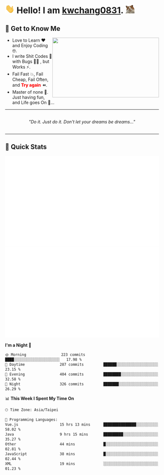 <h1> <img src="./assets/hi.gif" height="30px"> Hello! I am <a href="https://github.com/kwchang0831">kwchang0831</a>. <img src="./assets/cool-cat.gif" height="30px"> </h1>
</h1>

## 🎉 Get to Know Me

<a href="#"><img align="right" src="https://media.tenor.com/S5qCffxIFdUAAAAC/the-muppet-kermit-the-frog.gif" width="349" height="195" /></a>

- Love to Learn ❤️ and Enjoy Coding 🤓.
- I write Shit Codes 💩 with Bugs 🐛🐛 , but Works ⚡️.
- Fail Fast 💥, Fail Cheap, Fail Often, and <span style="color:red;font-weight:800;">Try again</span> ⏪️.
- Master of none 🤪. Just having fun, and Life goes On 🌱...

<hr/>
<br/>
<div align="center">
<i>"Do it. Just do it. Don't let your dreams be dreams..." </i>
</div>
<br/>
<hr/>

## 🙈 Quick Stats

![overview](https://raw.githubusercontent.com/kwchang0831/kwchang0831/output/generated/overview.svg)
![languages](https://raw.githubusercontent.com/kwchang0831/kwchang0831/output/generated/languages.svg)

<!--START_SECTION:waka-->
**I'm a Night 🦉** 

```text
🌞 Morning                223 commits         ████░░░░░░░░░░░░░░░░░░░░░   17.98 % 
🌆 Daytime                287 commits         ██████░░░░░░░░░░░░░░░░░░░   23.15 % 
🌃 Evening                404 commits         ████████░░░░░░░░░░░░░░░░░   32.58 % 
🌙 Night                  326 commits         ███████░░░░░░░░░░░░░░░░░░   26.29 % 
```


📊 **This Week I Spent My Time On** 

```text
🕑︎ Time Zone: Asia/Taipei

💬 Programming Languages: 
Vue.js                   15 hrs 13 mins      ███████████████░░░░░░░░░░   58.02 % 
Java                     9 hrs 15 mins       █████████░░░░░░░░░░░░░░░░   35.27 % 
Other                    44 mins             █░░░░░░░░░░░░░░░░░░░░░░░░   02.81 % 
JavaScript               38 mins             █░░░░░░░░░░░░░░░░░░░░░░░░   02.44 % 
XML                      19 mins             ░░░░░░░░░░░░░░░░░░░░░░░░░   01.23 % 
```


<!--END_SECTION:waka-->
